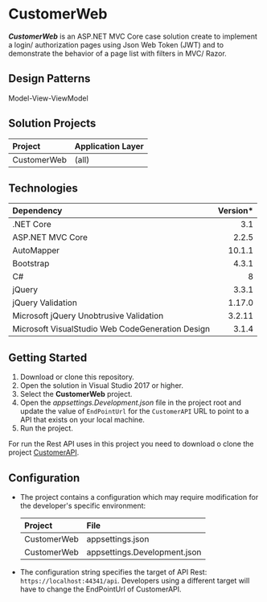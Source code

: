 # CustomerWeb

**_CustomerWeb_** is an ASP.NET MVC Core case solution create to implement a login/ authorization pages using Json Web Token (JWT) and to demonstrate the behavior of a page list with filters in MVC/ Razor.

## Design Patterns

Model-View-ViewModel 

## Solution Projects

| Project | Application Layer |
| :--- | :---
| CustomerWeb | (all) |

## Technologies

| Dependency | Version*
| :--- | ---:
| .NET Core | 3.1
| ASP.NET MVC Core | 2.2.5
| AutoMapper | 10.1.1
| Bootstrap | 4.3.1
| C# | 8
| jQuery | 3.3.1
| jQuery Validation | 1.17.0
| Microsoft jQuery Unobtrusive Validation | 3.2.11
| Microsoft VisualStudio Web CodeGeneration Design | 3.1.4

## Getting Started

1. Download or clone this repository.
1. Open the solution in Visual Studio 2017 or higher.
1. Select the **CustomerWeb** project.
1. Open the _appsettings.Development.json_ file in the project root and update the value of `EndPointUrl` for the `CustomerAPI` URL to point to a API that exists on your local machine.
1. Run the project.

For run the Rest API uses in this project you need to download o clone the project [CustomerAPI](https://github.com/cskita/CustomerAPI).

## Configuration

* The project contains a configuration which may require modification for the developer's specific environment:

    | Project | File
    | :--- | :---
    | CustomerWeb | appsettings.json
    | CustomerWeb | appsettings.Development.json

* The configuration string specifies the target of API Rest: `https://localhost:44341/api`. Developers using a different target will have to change the EndPointUrl of CustomerAPI.
